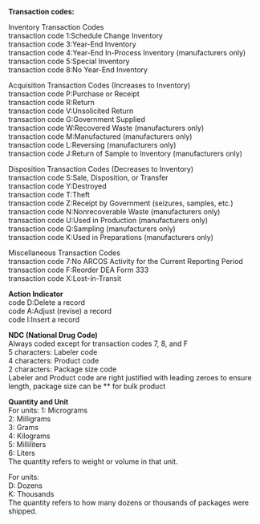 **Transaction codes:**    

Inventory Transaction Codes    
transaction code 1:Schedule Change Inventory    
transaction code 3:Year-End Inventory    
transaction code 4:Year-End In-Process Inventory (manufacturers only)    
transaction code 5:Special Inventory    
transaction code 8:No Year-End Inventory    
    
Acquisition Transaction Codes  (Increases to Inventory)    
transaction code P:Purchase or Receipt    
transaction code R:Return    
transaction code V:Unsolicited Return    
transaction code G:Government Supplied    
transaction code W:Recovered Waste  (manufacturers only)    
transaction code M:Manufactured  (manufacturers only)    
transaction code L:Reversing  (manufacturers only)    
transaction code J:Return of Sample to Inventory (manufacturers only)
    
Disposition Transaction Codes (Decreases to Inventory)    
transaction code S:Sale, Disposition, or Transfer    
transaction code Y:Destroyed    
transaction code T:Theft    
transaction code Z:Receipt by Government (seizures, samples, etc.)    
transaction code N:Nonrecoverable Waste (manufacturers only)    
transaction code U:Used in Production (manufacturers only)    
transaction code Q:Sampling  (manufacturers only)    
transaction code K:Used in Preparations (manufacturers only)    

Miscellaneous Transaction Codes    
transaction code 7:No ARCOS Activity for the Current Reporting Period     
transaction code F:Reorder DEA Form 333    
transaction code X:Lost-in-Transit    

**Action Indicator**    
code D:Delete a record    
code A:Adjust (revise) a record    
code I:Insert a record    

**NDC (National Drug Code)**    
Always coded except for transaction codes 7, 8, and F    
5 characters: Labeler code    
4 characters: Product code    
2 characters: Package size code    
Labeler and Product code are right justified with leading zeroes to ensure length, package size can be ** for bulk product    
    
**Quantity and Unit**    
For units:
1: Micrograms    
2: Milligrams    
3: Grams    
4: Kilograms    
5: Milliliters    
6: Liters    
The quantity refers to weight or volume in that unit.    
    
For units:    
D: Dozens    
K: Thousands    
The quantity refers to how many dozens or thousands of packages were shipped.